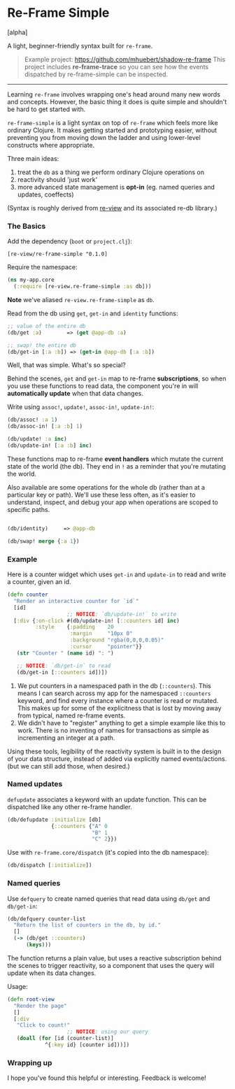 # Re-Frame Simple

[alpha]

A light, beginner-friendly syntax built for `re-frame`.

> Example project: https://github.com/mhuebert/shadow-re-frame
This project includes **re-frame-trace** so you can see how the events dispatched by re-frame-simple can be inspected.

----

Learning `re-frame` involves wrapping one's head around many new words and concepts. However, the basic thing it does is quite simple and shouldn't be hard to get started with.

`re-frame-simple` is a light syntax on top of `re-frame` which feels more like ordinary Clojure. It makes getting started and prototyping easier, without preventing you from moving down the ladder and using lower-level constructs where appropriate.

Three main ideas:

1. treat the `db` as a thing we perform ordinary Clojure operations on
2. reactivity should 'just work'
3. more advanced state management is **opt-in** (eg. named queries and updates, coeffects)

(Syntax is roughly derived from [re-view](https://www.re-view.io) and its associated re-db library.)

### The Basics

Add the dependency (`boot` or `project.clj`):

`[re-view/re-frame-simple "0.1.0]`

Require the namespace:

```clj
(ns my-app.core
  (:require [re-view.re-frame-simple :as db]))
```

**Note** we've aliased `re-view.re-frame-simple` as `db`.

Read from the db using `get`, `get-in` and `identity` functions:

```clj
;; value of the entire db
(db/get :a)        => (get @app-db :a)

;; swap! the entire db
(db/get-in [:a :b]) => (get-in @app-db [:a :b])
```

Well, that was simple. What's so special?

Behind the scenes, `get` and `get-in` map to re-frame **subscriptions**, so when you use these functions to read data, the component you're in will **automatically update** when that data changes.


Write using `assoc!`, `update!`, `assoc-in!`, `update-in!`:


```clj
(db/assoc! :a 1)
(db/assoc-in! [:a :b] 1)

(db/update! :a inc)
(db/update-in! [:a :b] inc)
```

These functions map to re-frame **event handlers** which mutate the current state of the world (the db). They end in `!` as a reminder that you're mutating the world.

Also available are some operations for the whole db (rather than at a particular
key or path). We'll use these less often, as it's easier to understand, inspect, and debug your app when operations are scoped to specific paths.

```clj

(db/identity)     => @app-db

(db/swap! merge {:a 1})
```


### Example

Here is a counter widget which uses `get-in` and `update-in` to read and write a counter, given an id.

```clj
(defn counter
  "Render an interactive counter for `id`"
  [id]
                   ;; NOTICE: `db/update-in!` to write
  [:div {:on-click #(db/update-in! [::counters id] inc)
         :style    {:padding    20
                    :margin     "10px 0"
                    :background "rgba(0,0,0,0.05)"
                    :cursor     "pointer"}}
   (str "Counter " (name id) ": ")

   ;; NOTICE: `db/get-in` to read
   (db/get-in [::counters id])])
```

1. We put counters in a namespaced path in the db (`::counters`). This means I can search across my app for the namespaced `::counters` keyword, and find every instance where a counter is read or mutated. This makes up for some of the explicitness that is lost by moving away from typical, named re-frame events.
2. We didn't have to "register" anything to get a simple example like this to work. There is no inventing of names for transactions as simple as incrementing an integer at a path.

Using these tools, legibility of the reactivity system is built in to the design of your data structure, instead of added via explicitly named events/actions. (but we can still add those, when desired.)


### Named updates

`defupdate` associates a keyword with an update function. This can be dispatched like any other re-frame handler.

```clj
(db/defupdate :initialize [db]
              {::counters {"A" 0
                           "B" 1
                           "C" 2}})
```

Use with `re-frame.core/dispatch` (it's copied into the db namespace):

```clj
(db/dispatch [:initialize])
```

### Named queries

Use `defquery` to create named queries that read data using `db/get` and `db/get-in`:

```clj
(db/defquery counter-list
  "Return the list of counters in the db, by id."
  []
  (-> (db/get ::counters)
      (keys)))
```

The function returns a plain value, but uses a reactive subscription behind the scenes
to trigger reactivity, so a component that uses the query will update when its data changes.

Usage:

```clj
(defn root-view
  "Render the page"
  []
  [:div
   "Click to count!"
                   ;; NOTICE: using our query
   (doall (for [id (counter-list)]
            ^{:key id} [counter id]))])
```

### Wrapping up

I hope you've found this helpful or interesting. Feedback is welcome!